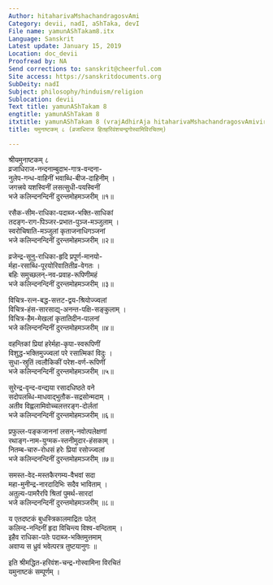 ```yaml
---
Author: hitaharivaMshachandragosvAmi
Category: devii, nadI, aShTaka, devI
File name: yamunAShTakam8.itx
Language: Sanskrit
Latest update: January 15, 2019
Location: doc_devii
Proofread by: NA
Send corrections to: sanskrit@cheerful.com
Site access: https://sanskritdocuments.org
SubDeity: nadI
Subject: philosophy/hinduism/religion
Sublocation: devii
Text title: yamunAShTakam 8
engtitle: yamunAShTakam 8
itxtitle: yamunAShTakam 8 (vrajAdhirAja hitaharivaMshachandragosvAmivirachitam)
title: यमुनाष्टकम् ८ (व्रजाधिराज हितहरिवंशचन्द्रगोस्वामिविरचितम्)

---
```

  
 श्रीयमुनाष्टकम् ८   
व्रजाधिराज-नन्दनाम्बुदाभ-गात्र-वन्दना-  
     नुलेप-गन्ध-वाहिनीं भवाब्धि-बीज-दाहिनीम् ।  
जगत्त्रये यशस्विनीं लसत्सुधी-पयस्विनीं  
     भजे कलिन्दनन्दिनीं दुरन्तमोहमञ्जरीम् ॥१॥  
  
रसैक-सीम-राधिका-पदाब्ज-भक्ति-साधिकां  
     तदङ्ग-राग-पिञ्जर-प्रभात-पुञ्ज-मञ्जुलाम् ।  
स्वरोचिषाति-मञ्जुलां कृताजनाधिगञ्जनां  
     भजे कलिन्दनन्दिनीं दुरन्तमोहमञ्जरीम् ॥२॥  
  
व्रजेन्द्र-सूनु-राधिका-हृदि प्रपूर्ण-मानयो-  
     र्महा-रसाब्धि-पूरयोरिवातितीव्र-वेगतः ।  
बहिः समुच्छलन्-नव-प्रवाह-रूपिणीमहं  
     भजे कलिन्दनन्दिनीं दुरन्तमोहमञ्जरीम् ॥३॥  
  
विचित्र-रत्न-बद्ध-सत्तट-द्वय-श्रियोज्ज्वलां  
     विचित्र-हंस-सारसाद्य्-अनन्त-पक्षि-सङ्कुलाम् ।  
विचित्र-हैम-मेखलां कृतातिदीन-पालनां  
     भजे कलिन्दनन्दिनीं दुरन्तमोहमञ्जरीम् ॥४॥  
  
वहन्तिकां प्रियां हरेर्महा-कृपा-स्वरूपिणीं  
     विशुद्ध-भक्तिमुज्ज्वलां परे रसात्मिकां विदुः ।  
सुधा-स्रुतिं त्वलौकिकीं परेश-वर्ण-रूपिणीं  
     भजे कलिन्दनन्दिनीं दुरन्तमोहमञ्जरीम् ॥५॥  
  
सुरेन्द्र-वृन्द-वन्द्यया रसादधिष्ठते वने  
     सदोपलब्धि-माधवाद्भुतौक-सद्रसोन्मदाम् ।  
अतीव विह्वलामिवोच्चलत्तरङ्ग-दोर्लतां  
     भजे कलिन्दनन्दिनीं दुरन्तमोहमञ्जरीम् ॥६॥  
  
प्रफुल्ल-पङ्कजाननां लसन्-नवोत्पलेक्षणां  
     रथाङ्ग-नाम-युग्मक-स्तनीमुदार-हंसकाम् ।  
नितम्ब-चारु-रोधसं हरेः प्रियां रसोज्ज्वलां  
     भजे कलिन्दनन्दिनीं दुरन्तमोहमञ्जरीम् ॥७॥  
  
समस्त-वेद-मस्तकैरगम्य-वैभवां सदा  
     महा-मुनीन्द्र-नारदादिभिः सदैव भाविताम् ।  
अतुल्य-पामरैरपि श्रितां पुमर्थ-सारदां  
     भजे कलिन्दनन्दिनीं दुरन्तमोहमञ्जरीम् ॥८॥  
  
य एतदष्टकं बुधस्त्रिकालमाद्रितः पठेत्  
     कलिन्द-नन्दिनीं हृदा विचिन्त्य विश्व-वन्दिताम् ।  
इहैव राधिका-पतेः पदाब्ज-भक्तिमुत्तमाम्  
     अवाप्य स ध्रुवं भवेत्परत्र तुष्टयानुगः ॥  
  
इति श्रीमद्धित-हरिवंश-चन्द्र-गोस्वामिना विरचितं  
     यमुनाष्टकं सम्पूर्णम् ।  
  
  
  
